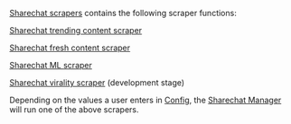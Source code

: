 [Sharechat scrapers](sharechat_scrapers.py) contains the following scraper functions:

[Sharechat trending content scraper](docs/sharechat_trending_content_scraper.md)

[Sharechat fresh content scraper](docs/sharechat_fresh_content_scraper.md)   

[Sharechat ML scraper](docs/sharechat_ml_scraper.md) 

[Sharechat virality scraper](docs/sharechat_virality_scraper.md) (development stage)

Depending on the values a user enters in [Config](config.py), the [Sharechat Manager](manager.py) will run one of the above scrapers.